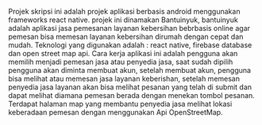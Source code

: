 Projek skripsi ini adalah projek aplikasi berbasis android menggunakan frameworks react native.
projek ini dinamakan Bantuinyuk, bantuinyuk adalah aplikasi jasa pemesanan layanan kebersihan bebrbasis online agar pemesan bisa memesan layanan kebersihan dirumah dengan cepat dan mudah.
Teknologi yang digunakan adalah : react native, firebase database dan open street map api.
Cara kerja aplikasi ini adalah pengguna akan memilih menjadi pemesan jasa atau penyedia jasa, saat sudah dipilih pengguna akan diminta membuat akun, setelah membuat akun, pengguna bisa melihat atau memesan jasa layanan keberishan, setelah memesan penyedia jasa layanan akan bisa melihat pesanan yang telah di submit dan dapat melihat diamana pemesan berada dengan menekan tombol pesanan.
Terdapat halaman map yang membantu penyedia jasa melihat lokasi keberadaan pemesan dengan menggunakan Api OpenStreetMap.
